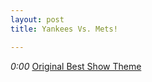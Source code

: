 ```yaml
---
layout: post
title: Yankees Vs. Mets!

---
```


*0:00* [Original Best Show Theme][theme1]


[theme1]: /themes/OriginalBestShowTheme.html
